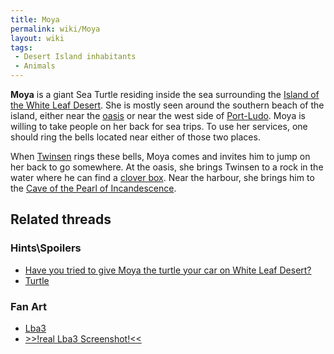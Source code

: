 ```yaml
---
title: Moya
permalink: wiki/Moya
layout: wiki
tags:
 - Desert Island inhabitants
 - Animals
---
```


**Moya** is a giant Sea Turtle residing inside the sea surrounding the
[Island of the White Leaf
Desert](Island_of_the_White_Leaf_Desert "wikilink"). She is mostly seen
around the southern beach of the island, either near the
[oasis](oasis "wikilink") or near the west side of
[Port-Ludo](Port-Ludo "wikilink"). Moya is willing to take people on her
back for sea trips. To use her services, one should ring the bells
located near either of those two places.

When [Twinsen](Twinsen "wikilink") rings these bells, Moya comes and
invites him to jump on her back to go somewhere. At the oasis, she
brings Twinsen to a rock in the water where he can find a [clover
box](clover_box "wikilink"). Near the harbour, she brings him to the
[Cave of the Pearl of
Incandescence](Cave_of_the_Pearl_of_Incandescence "wikilink").

## Related threads

### Hints\Spoilers

- [Have you tried to give Moya the turtle your car on White Leaf
  Desert?](https://forum.magicball.net/showthread.php?t=3823)
- [Turtle](https://forum.magicball.net/showthread.php?t=1023)

### Fan Art

- [Lba3](http://forum.magicball.net/showthread.php?p=112171#post112171)
- [\>\>!real Lba3
  Screenshot!\<\<](https://forum.magicball.net/showthread.php?t=3696)
